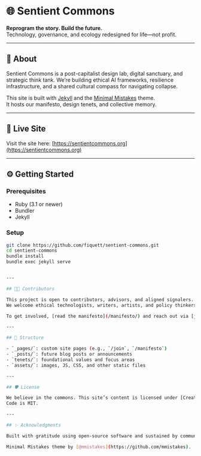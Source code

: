 # 🌐 Sentient Commons

**Reprogram the story. Build the future.**  
Technology, governance, and ecology redesigned for life—not profit.

---

## 📜 About

Sentient Commons is a post-capitalist design lab, digital sanctuary, and strategic think tank. We’re building ethical AI frameworks, resilience infrastructure, and a shared cultural compass for navigating collapse.

This site is built with [Jekyll](https://jekyllrb.com) and the [Minimal Mistakes](https://mmistakes.github.io/minimal-mistakes/) theme.  
It hosts our manifesto, design tenets, and collective memory.

---

## 🧭 Live Site

Visit the site here: [https://sentientcommons.org](https://sentientcommons.org)

---

## ⚙️ Getting Started

### Prerequisites

- Ruby (3.1 or newer)
- Bundler
- Jekyll

### Setup

```bash
git clone https://github.com/fiquett/sentient-commons.git
cd sentient-commons
bundle install
bundle exec jekyll serve


---

## 🧑‍🚀 Contributors

This project is open to contributors, advisors, and aligned signalers.  
We welcome ethical technologists, writers, artists, and policy thinkers.

To get involved, [read the manifesto](/manifesto/) and reach out via [join page](/join/).

---

## 📂 Structure

- `_pages/`: custom site pages (e.g., `/join`, `/manifesto`)
- `_posts/`: future blog posts or announcements
- `tenets/`: foundational values and focus areas
- `assets/`: images, JS, CSS, and other static files

---

## 🛡️ License

We believe in the commons. This site’s content is licensed under [Creative Commons Attribution-NonCommercial 4.0 International (CC BY-NC 4.0)](https://creativecommons.org/licenses/by-nc/4.0/).  
Code is MIT.

---

## ✨ Acknowledgments

Built with gratitude using open-source software and sustained by community energy, shared purpose, and defiance.

Minimal Mistakes theme by [@mmistakes](https://github.com/mmistakes).